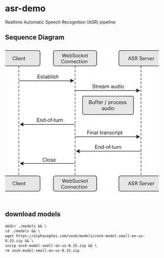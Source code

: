 # asr-demo
Realtime Automatic Speech Recognition (ASR) pipeline

## Sequence Diagram
![sequence diagram](asr-sequence-diagram.png)

## download models

    mkdir ./models && \
    cd ./models && \
    wget https://alphacephei.com/vosk/models/vosk-model-small-en-us-0.15.zip && \
    unzip vosk-model-small-en-us-0.15.zip && \
    rm vosk-model-small-en-us-0.15.zip
